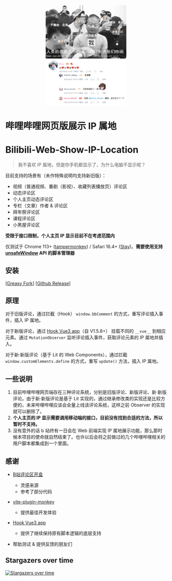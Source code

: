 <p align="center">
    <img src="./assets/banner.jpg" width = "50%">
    <img src="./assets/preview.png" width = "50%">
</p>

# 哔哩哔哩网页版展示 IP 属地
# Bilibili-Web-Show-IP-Location

> 我不喜欢 IP 属地，但是你手机都显示了，为什么电脑不显示呢？

目前支持的场景有（未作特殊说明均支持新旧版）：

- 视频（普通视频、番剧（影视）、收藏列表播放页）评论区
- 动态评论区
- 个人主页动态评论区
- 专栏（文章）作者 & 评论区
- 拜年祭评论区
- 课程评论区
- 小黑屋评论区

 **受限于接口限制，个人主页 IP 显示目前不在考虑范围内**

仅测试于 Chrome 113+ ([tampermonkey](https://github.com/Tampermonkey/tampermonkey)) / Safari 16.4+ ([Stay](https://github.com/shenruisi/Stay))。**需要使用支持 [unsafeWindow](https://www.tampermonkey.net/documentation.php#api:unsafeWindow) API 的脚本管理器**


## 安装

[[Greasy Fork](https://greasyfork.org/zh-CN/scripts/466815)] [[Github Release](https://github.com/MaxChang3/Bilibili-Web-Show-IP-Location/releases/latest/download/bilibili-web-show-ip-location.user.js)]

## 原理

对于旧版评论，通过拦截（Hook） `window.bbComment` 的方式，重写评论插入事件，插入 IP 属地。

对于新版评论，通过 [Hook Vue3 app](https://greasyfork.org/scripts/449444)（自 V1.5.8+） 挂载不同的 `__vue__`  到相应元素。通过 `MutationObserver` 监听评论插入事件，获取评论元素的 IP 属地并插入。

对于新·新版评论（基于 Lit 的 Web Components），通过拦截 `window.customElements.define` 的方式，重写 `update()` 方法，插入 IP 属地。

## 一些说明

1. 目前哔哩哔哩网页端存在三种评论系统，分别是旧版评论、新版评论、新·新版评论。由于新·新版评论是基于 Lit 实现的，通过继承修改类的实现还是比较方便的，未来哔哩哔哩应该会全量上线该评论系统，这样之前 Observer 的实现就可以删除了。
2. **个人主页的 IP 显示需要调用移动端的接口，目前没有找到合适的方法，所以暂时不支持。**
3. 没有意外的话 b 站终有一日会在 Web 前端实现 IP 属地展示功能，那么那时候本项目的使命就自然结束了。也许以后会将之前做过的几个哔哩哔哩相关的用户脚本都集成到一个里面。

## 感谢

- [B站评论区开盒](https://greasyfork.org/zh-CN/scripts/448434)
  - 灵感来源
  - 参考了部分代码

- [vite-plugin-monkey](https://github.com/lisonge/vite-plugin-monkey) 
  - 提供最佳开发体验

- [Hook Vue3 app](https://greasyfork.org/scripts/449444)
  - 提供了继续保持原有脚本逻辑的底层支持

- 帮助测试 & 提供反馈的朋友们

## Stargazers over time

[![Stargazers over time](https://starchart.cc/maxchang3/Bilibili-Web-Show-IP-Location.svg?variant=adaptive)](https://starchart.cc/maxchang3/Bilibili-Web-Show-IP-Location)
